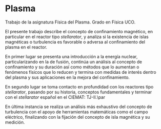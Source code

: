 # Plasma
Trabajo de la asignatura Física del Plasma. Grado en Física UCO.

El presente trabajo describe el concepto de confinamiento magnético, en particular en el reactor tipo *stellarator*, y analiza si la existencia de islas magnéticas o turbulencia es favorable o adversa
al confinamiento del plasma en el reactor.

En primer lugar se presenta una introducción a la energía nuclear, particularizando en la de fusión, continúa
un análisis al concepto de confinamiento y su duración así como métodos que lo aumentan o fenómenos físicos que lo reducen y termina con medidas de interés dentro del plasma y sus aplicaciones en la mejora del confinamiento.

En segundo lugar se toma contacto en profundidad con los reactores tipo *stellarator*, pasando por su historia, conceptos fundamentales y terminar con el *stellarator* español en el CIEMAT: TJ-II.\par

En última instancia se realiza un análisis más exhaustivo del concepto de turbulencia con el apoyo
de herramientas matemáticas como el campo eléctrico, finalizando con la fijación del concepto de isla
magnética y su medición.